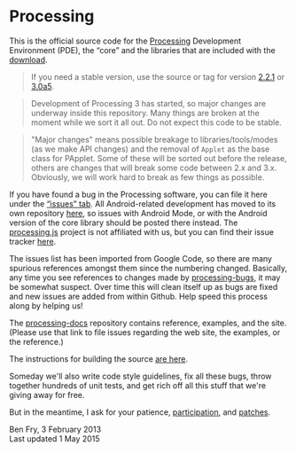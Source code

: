 Processing
==========

This is the official source code for the [Processing](http://processing.org) Development Environment (PDE), 
the “core” and the libraries that are included with the [download](http://processing.org/download). 

> If you need a stable version, use the source or tag for version [2.2.1](https://github.com/processing/processing/releases/tag/processing-0227-2.2.1) or [3.0a5](https://github.com/processing/processing/releases/tag/processing-0232-3.0a5).

> Development of Processing 3 has started, so major changes are underway inside this repository. Many things are broken at the moment while we sort it all out. Do not expect this code to be stable. 

> "Major changes" means possible breakage to libraries/tools/modes (as we make API changes) and the removal of `Applet` as the base class for PApplet. Some of these will be sorted out before the release, others are changes that will break some code between 2.x and 3.x. Obviously, we will work hard to break as few things as possible.

If you have found a bug in the Processing software, you can file it here under the [“issues” tab](https://github.com/processing/processing/issues). 
All Android-related development has moved to its own repository [here](https://github.com/processing/processing-android), 
so issues with Android Mode, or with the Android version of the core library should be posted there instead. The [processing.js](http://processingjs.org) project is not affiliated with us, but you can find their issue tracker [here](https://github.com/processing-js/processing-js/issues).

The issues list has been imported from Google Code, so there are many spurious references 
amongst them since the numbering changed. Basically, any time you see references to 
changes made by [processing-bugs](https://github.com/processing-bugs), it may be somewhat suspect.
Over time this will clean itself up as bugs are fixed and new issues are added from within Github.
Help speed this process along by helping us!

The [processing-docs](https://github.com/processing/processing-docs/) repository contains reference, examples, and the site. 
(Please use that link to file issues regarding the web site, the examples, or the reference.)

The instructions for building the source [are here](https://github.com/processing/processing/wiki/Build-Instructions).

Someday we'll also write code style guidelines, fix all these bugs, 
throw together hundreds of unit tests, 
and get rich off all this stuff that we're giving away for free.

But in the meantime, I ask for your patience, 
[participation](https://github.com/processing/processing/wiki/Project-List), 
and [patches](https://github.com/processing/processing/pulls).

Ben Fry, 3 February 2013  
Last updated 1 May 2015

